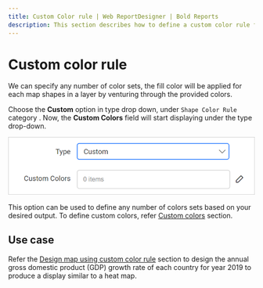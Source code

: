 ```yaml
---
title: Custom Color rule | Web ReportDesigner | Bold Reports
description: This section describes how to define a custom color rule for Map Report Item with the Bold Report Designer.
---
```


# Custom color rule

We can specify any number of color sets, the fill color will be applied for each map shapes in a layer by venturing through the provided colors.

Choose the **Custom** option in type drop down, under `Shape Color Rule` category . Now, the **Custom Colors** field will start displaying under the type drop-down.

![Map palette types](/static/assets/on-premise/images/report-designer/report-items/map/shape-color-rule/custom-colors-field.png)

This option can be used to define any number of colors sets based on your desired output. To define custom colors, refer [Custom colors](/report-designer/report-items/map/define-custom-colors/) section.

## Use case

Refer the [Design map using custom color rule](/report-designer/report-items/map/use-case/design-map-using-custom-rule/) section to design the annual gross domestic product (GDP) growth rate of each country for year 2019 to produce a display similar to a heat map.